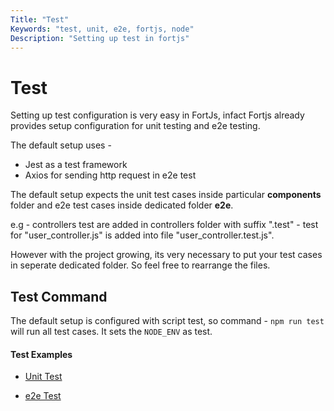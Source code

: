 ```yaml
---
Title: "Test"
Keywords: "test, unit, e2e, fortjs, node"
Description: "Setting up test in fortjs"
---
```


# Test

Setting up test configuration is very easy in FortJs, infact Fortjs already provides setup configuration for unit testing and e2e testing.

The default setup uses - 

* Jest as a test framework
* Axios for sending http request in e2e test

The default setup expects the unit test cases inside particular **components** folder and e2e test cases inside dedicated folder **e2e**.

e.g - controllers test are added in controllers folder with suffix ".test" - test for "user_controller.js" is added into file "user_controller.test.js".

However with the project growing, its very necessary to put your test cases in seperate dedicated folder. So feel free to rearrange the files.

## Test Command

The default setup is configured with script test, so command - `npm run test` will run all test cases. It sets the `NODE_ENV` as test.

#### Test Examples 

* [Unit Test](/docs/test/unit-test.md)

* [e2e Test](/docs/test/e2e-test.md)


